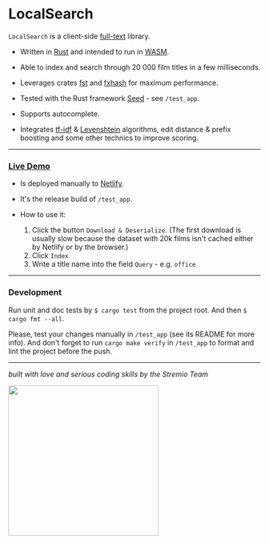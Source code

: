 # LocalSearch

`LocalSearch` is a client-side [full-text](https://en.wikipedia.org/wiki/Full-text_search) library.

- Written in [Rust](https://www.rust-lang.org/) and intended to run in [WASM](https://webassembly.org/).

- Able to index and search through 20 000 film titles in a few milliseconds.

- Leverages crates [fst](https://crates.io/crates/fst) and [fxhash](https://crates.io/crates/fxhash) for maximum performance.

- Tested with the Rust framework [Seed](https://seed-rs.org/) - see `/test_app`.

- Supports autocomplete.

- Integrates [tf-idf](https://en.wikipedia.org/wiki/Tf%E2%80%93idf) & [Levenshtein](https://en.wikipedia.org/wiki/Levenshtein_distance) algorithms, edit distance & prefix boosting and some other technics to improve scoring.

---

### [Live Demo](https://stremio-search.netlify.app/)
- Is deployed manually to [Netlify](https://www.netlify.com/).

- It's the release build of `/test_app`.

- How to use it:
   1. Click the button `Download & Deserialize`. (The first download is usually slow because the dataset with 20k films isn't cached either by Netlify or by the browser.)
   1. Click `Index`
   1. Write a title name into the field `Query` - e.g. `office`

---

### Development

Run unit and doc tests by `$ cargo test` from the project root. And then `$ cargo fmt --all`.

Please, test your changes manually in `/test_app` (see its README for more info). And don't forget to run `cargo make verify` in `/test_app` to format and lint the project before the push.

---

_built with love and serious coding skills by the Stremio Team_

<img src="https://blog.stremio.com/wp-content/uploads/2023/08/stremio-code-footer.jpg" width="300" />
